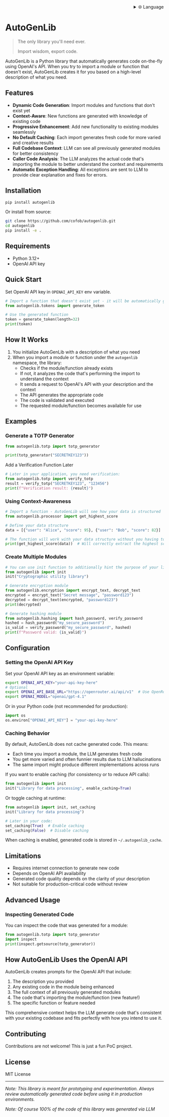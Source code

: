 
<div align="right">
  <details>
    <summary >🌐 Language</summary>
    <div>
      <div align="center">
        <a href="https://openaitx.github.io/view.html?user=cofob&project=autogenlib&lang=en">English</a>
        | <a href="https://openaitx.github.io/view.html?user=cofob&project=autogenlib&lang=zh-CN">简体中文</a>
        | <a href="https://openaitx.github.io/view.html?user=cofob&project=autogenlib&lang=zh-TW">繁體中文</a>
        | <a href="https://openaitx.github.io/view.html?user=cofob&project=autogenlib&lang=ja">日本語</a>
        | <a href="https://openaitx.github.io/view.html?user=cofob&project=autogenlib&lang=ko">한국어</a>
        | <a href="https://openaitx.github.io/view.html?user=cofob&project=autogenlib&lang=hi">हिन्दी</a>
        | <a href="https://openaitx.github.io/view.html?user=cofob&project=autogenlib&lang=th">ไทย</a>
        | <a href="https://openaitx.github.io/view.html?user=cofob&project=autogenlib&lang=fr">Français</a>
        | <a href="https://openaitx.github.io/view.html?user=cofob&project=autogenlib&lang=de">Deutsch</a>
        | <a href="https://openaitx.github.io/view.html?user=cofob&project=autogenlib&lang=es">Español</a>
        | <a href="https://openaitx.github.io/view.html?user=cofob&project=autogenlib&lang=it">Itapano</a>
        | <a href="https://openaitx.github.io/view.html?user=cofob&project=autogenlib&lang=ru">Русский</a>
        | <a href="https://openaitx.github.io/view.html?user=cofob&project=autogenlib&lang=pt">Português</a>
        | <a href="https://openaitx.github.io/view.html?user=cofob&project=autogenlib&lang=nl">Nederlands</a>
        | <a href="https://openaitx.github.io/view.html?user=cofob&project=autogenlib&lang=pl">Polski</a>
        | <a href="https://openaitx.github.io/view.html?user=cofob&project=autogenlib&lang=ar">العربية</a>
        | <a href="https://openaitx.github.io/view.html?user=cofob&project=autogenlib&lang=fa">فارسی</a>
        | <a href="https://openaitx.github.io/view.html?user=cofob&project=autogenlib&lang=tr">Türkçe</a>
        | <a href="https://openaitx.github.io/view.html?user=cofob&project=autogenlib&lang=vi">Tiếng Việt</a>
        | <a href="https://openaitx.github.io/view.html?user=cofob&project=autogenlib&lang=id">Bahasa Indonesia</a>
      </div>
    </div>
  </details>
</div>

# AutoGenLib

> The only library you'll need ever.
>
> Import wisdom, export code.

AutoGenLib is a Python library that automatically generates code on-the-fly using OpenAI's API. When you try to import a module or function that doesn't exist, AutoGenLib creates it for you based on a high-level description of what you need.

## Features

- **Dynamic Code Generation**: Import modules and functions that don't exist yet
- **Context-Aware**: New functions are generated with knowledge of existing code
- **Progressive Enhancement**: Add new functionality to existing modules seamlessly
- **No Default Caching**: Each import generates fresh code for more varied and creative results
- **Full Codebase Context**: LLM can see all previously generated modules for better consistency
- **Caller Code Analysis**: The LLM analyzes the actual code that's importing the module to better understand the context and requirements
- **Automatic Exception Handling**: All exceptions are sent to LLM to provide clear explanation and fixes for errors.

## Installation

```bash
pip install autogenlib
```

Or install from source:

```bash
git clone https://github.com/cofob/autogenlib.git
cd autogenlib
pip install -e .
```

## Requirements

- Python 3.12+
- OpenAI API key

## Quick Start

Set OpenAI API key in `OPENAI_API_KEY` env variable.

```python
# Import a function that doesn't exist yet - it will be automatically generated
from autogenlib.tokens import generate_token

# Use the generated function
token = generate_token(length=32)
print(token)
```

## How It Works

1. You initialize AutoGenLib with a description of what you need
2. When you import a module or function under the `autogenlib` namespace, the library:
   - Checks if the module/function already exists
   - If not, it analyzes the code that's performing the import to understand the context
   - It sends a request to OpenAI's API with your description and the context
   - The API generates the appropriate code
   - The code is validated and executed
   - The requested module/function becomes available for use

## Examples

### Generate a TOTP Generator

```python
from autogenlib.totp import totp_generator

print(totp_generator("SECRETKEY123"))
```

Add a Verification Function Later

```python
# Later in your application, you need verification:
from autogenlib.totp import verify_totp
result = verify_totp("SECRETKEY123", "123456")
print(f"Verification result: {result}")
```

### Using Context-Awareness

```python
# Import a function - AutoGenLib will see how your data is structured
from autogenlib.processor import get_highest_score

# Define your data structure
data = [{"user": "Alice", "score": 95}, {"user": "Bob", "score": 82}]

# The function will work with your data structure without you having to specify details
print(get_highest_score(data))  # Will correctly extract the highest score
```

### Create Multiple Modules

```python
# You can use init function to additionally hint the purpose of your library
from autogenlib import init
init("Cryptographic utility library")

# Generate encryption module
from autogenlib.encryption import encrypt_text, decrypt_text
encrypted = encrypt_text("Secret message", "password123")
decrypted = decrypt_text(encrypted, "password123")
print(decrypted)

# Generate hashing module
from autogenlib.hashing import hash_password, verify_password
hashed = hash_password("my_secure_password")
is_valid = verify_password("my_secure_password", hashed)
print(f"Password valid: {is_valid}")
```

## Configuration

### Setting the OpenAI API Key

Set your OpenAI API key as an environment variable:

```bash
export OPENAI_API_KEY="your-api-key-here"
# Optional
export OPENAI_API_BASE_URL="https://openrouter.ai/api/v1"  # Use OpenRouter API
export OPENAI_MODEL="openai/gpt-4.1"
```

Or in your Python code (not recommended for production):

```python
import os
os.environ["OPENAI_API_KEY"] = "your-api-key-here"
```

### Caching Behavior

By default, AutoGenLib does not cache generated code. This means:

- Each time you import a module, the LLM generates fresh code
- You get more varied and often funnier results due to LLM hallucinations
- The same import might produce different implementations across runs

If you want to enable caching (for consistency or to reduce API calls):

```python
from autogenlib import init
init("Library for data processing", enable_caching=True)
```

Or toggle caching at runtime:

```python
from autogenlib import init, set_caching
init("Library for data processing")

# Later in your code:
set_caching(True)  # Enable caching
set_caching(False)  # Disable caching
```

When caching is enabled, generated code is stored in `~/.autogenlib_cache`.

## Limitations

- Requires internet connection to generate new code
- Depends on OpenAI API availability
- Generated code quality depends on the clarity of your description
- Not suitable for production-critical code without review

## Advanced Usage

### Inspecting Generated Code

You can inspect the code that was generated for a module:

```python
from autogenlib.totp import totp_generator
import inspect
print(inspect.getsource(totp_generator))
```

## How AutoGenLib Uses the OpenAI API

AutoGenLib creates prompts for the OpenAI API that include:

1. The description you provided
2. Any existing code in the module being enhanced
3. The full context of all previously generated modules
4. The code that's importing the module/function (new feature!)
5. The specific function or feature needed

This comprehensive context helps the LLM generate code that's consistent with your existing codebase and fits perfectly with how you intend to use it.

## Contributing

Contributions are not welcome! This is just a fun PoC project.

## License

MIT License

---

*Note: This library is meant for prototyping and experimentation. Always review automatically generated code before using it in production environments.*

*Note: Of course 100% of the code of this library was generated via LLM*
